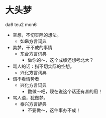 







# 大头梦
da6 teu2 mon6
+ 空想，不切实际的想法。
  * 如皋方言词典
+ 美梦，干不成的事情
  * 东台方言词典
    - 做你的～，这个成绩还想考北大？
+ 骂人的话：指不切实际的空想。
  * 兴化方言词典
+ 谓不看情势者
  * 兴化方言词典
    - 覅做～吧，现在说这个话还有甚的用！
+ 骂人语，犹做梦。
  * 泰兴方言辞典
    - 不要做～，这件事办不成！
